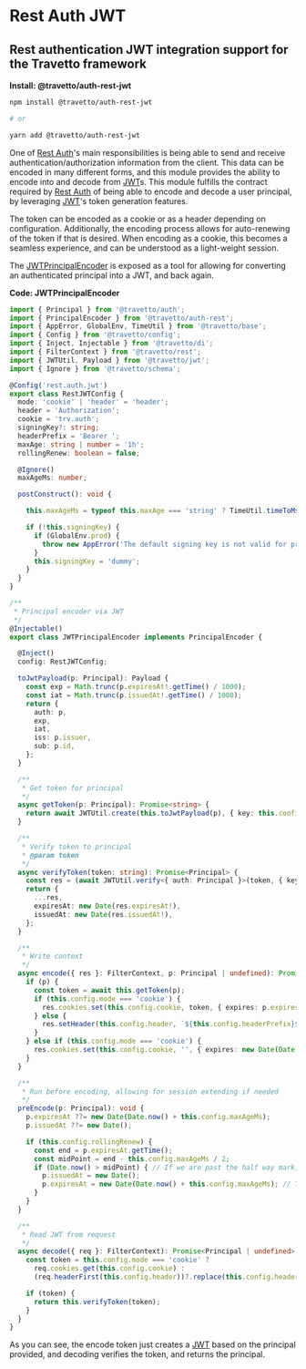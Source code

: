 <!-- This file was generated by @travetto/doc and should not be modified directly -->
<!-- Please modify https://github.com/travetto/travetto/tree/main/module/auth-rest-jwt/DOC.tsx and execute "npx trv doc" to rebuild -->
# Rest Auth JWT

## Rest authentication JWT integration support for the Travetto framework

**Install: @travetto/auth-rest-jwt**
```bash
npm install @travetto/auth-rest-jwt

# or

yarn add @travetto/auth-rest-jwt
```

One of [Rest Auth](https://github.com/travetto/travetto/tree/main/module/auth-rest#readme "Rest authentication integration support for the Travetto framework")'s main responsibilities is being able to send and receive authentication/authorization information from the client.  This data can be encoded in many different forms, and this module provides the ability to encode into and decode from [JWT](https://jwt.io/)s. This module fulfills the contract required by [Rest Auth](https://github.com/travetto/travetto/tree/main/module/auth-rest#readme "Rest authentication integration support for the Travetto framework") of being able to encode and decode a user principal, by leveraging [JWT](https://github.com/travetto/travetto/tree/main/module/jwt#readme "JSON Web Token implementation")'s token generation features. 

The token can be encoded as a cookie or as a header depending on configuration.  Additionally, the encoding process allows for auto-renewing of the token if that is desired.  When encoding as a cookie, this becomes a seamless experience, and can be understood as a light-weight session. 

The [JWTPrincipalEncoder](https://github.com/travetto/travetto/tree/main/module/auth-rest-jwt/src/principal-encoder.ts#L40) is exposed as a tool for allowing for converting an authenticated principal into a JWT, and back again.

**Code: JWTPrincipalEncoder**
```typescript
import { Principal } from '@travetto/auth';
import { PrincipalEncoder } from '@travetto/auth-rest';
import { AppError, GlobalEnv, TimeUtil } from '@travetto/base';
import { Config } from '@travetto/config';
import { Inject, Injectable } from '@travetto/di';
import { FilterContext } from '@travetto/rest';
import { JWTUtil, Payload } from '@travetto/jwt';
import { Ignore } from '@travetto/schema';

@Config('rest.auth.jwt')
export class RestJWTConfig {
  mode: 'cookie' | 'header' = 'header';
  header = 'Authorization';
  cookie = 'trv.auth';
  signingKey?: string;
  headerPrefix = 'Bearer ';
  maxAge: string | number = '1h';
  rollingRenew: boolean = false;

  @Ignore()
  maxAgeMs: number;

  postConstruct(): void {

    this.maxAgeMs = typeof this.maxAge === 'string' ? TimeUtil.timeToMs(this.maxAge as '1y') : this.maxAge;

    if (!this.signingKey) {
      if (GlobalEnv.prod) {
        throw new AppError('The default signing key is not valid for production use, please specify a config value at rest.auth.jwt.signingKey');
      }
      this.signingKey = 'dummy';
    }
  }
}

/**
 * Principal encoder via JWT
 */
@Injectable()
export class JWTPrincipalEncoder implements PrincipalEncoder {

  @Inject()
  config: RestJWTConfig;

  toJwtPayload(p: Principal): Payload {
    const exp = Math.trunc(p.expiresAt!.getTime() / 1000);
    const iat = Math.trunc(p.issuedAt!.getTime() / 1000);
    return {
      auth: p,
      exp,
      iat,
      iss: p.issuer,
      sub: p.id,
    };
  }

  /**
   * Get token for principal
   */
  async getToken(p: Principal): Promise<string> {
    return await JWTUtil.create(this.toJwtPayload(p), { key: this.config.signingKey });
  }

  /**
   * Verify token to principal
   * @param token
   */
  async verifyToken(token: string): Promise<Principal> {
    const res = (await JWTUtil.verify<{ auth: Principal }>(token, { key: this.config.signingKey })).auth;
    return {
      ...res,
      expiresAt: new Date(res.expiresAt!),
      issuedAt: new Date(res.issuedAt!),
    };
  }

  /**
   * Write context
   */
  async encode({ res }: FilterContext, p: Principal | undefined): Promise<void> {
    if (p) {
      const token = await this.getToken(p);
      if (this.config.mode === 'cookie') {
        res.cookies.set(this.config.cookie, token, { expires: p.expiresAt });
      } else {
        res.setHeader(this.config.header, `${this.config.headerPrefix}${token}`);
      }
    } else if (this.config.mode === 'cookie') {
      res.cookies.set(this.config.cookie, '', { expires: new Date(Date.now() - 1000 * 60 * 60) }); // Clear out cookie
    }
  }

  /**
   * Run before encoding, allowing for session extending if needed
   */
  preEncode(p: Principal): void {
    p.expiresAt ??= new Date(Date.now() + this.config.maxAgeMs);
    p.issuedAt ??= new Date();

    if (this.config.rollingRenew) {
      const end = p.expiresAt.getTime();
      const midPoint = end - this.config.maxAgeMs / 2;
      if (Date.now() > midPoint) { // If we are past the half way mark, renew the token
        p.issuedAt = new Date();
        p.expiresAt = new Date(Date.now() + this.config.maxAgeMs); // This will trigger a re-send
      }
    }
  }

  /**
   * Read JWT from request
   */
  async decode({ req }: FilterContext): Promise<Principal | undefined> {
    const token = this.config.mode === 'cookie' ?
      req.cookies.get(this.config.cookie) :
      (req.headerFirst(this.config.header))?.replace(this.config.headerPrefix, '');

    if (token) {
      return this.verifyToken(token);
    }
  }
}
```

As you can see, the encode token just creates a [JWT](https://jwt.io/) based on the principal provided, and decoding verifies the token, and returns the principal.
